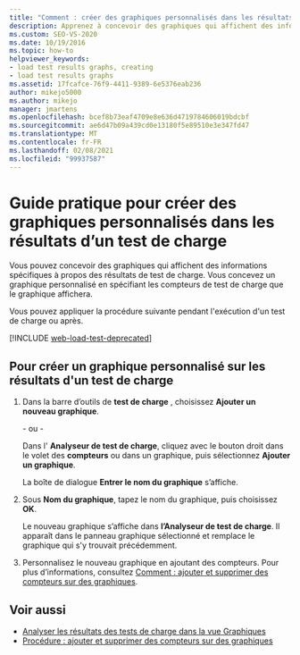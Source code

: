```yaml
---
title: "Comment : créer des graphiques personnalisés dans les résultats d'un test de charge"
description: Apprenez à concevoir des graphiques qui affichent des informations spécifiques sur les résultats des tests de charge pendant l’exécution d’un test de charge ou à la fin de son exécution.
ms.custom: SEO-VS-2020
ms.date: 10/19/2016
ms.topic: how-to
helpviewer_keywords:
- load test results graphs, creating
- load test results graphs
ms.assetid: 17fcafce-76f9-4411-9389-6e5376eab236
author: mikejo5000
ms.author: mikejo
manager: jmartens
ms.openlocfilehash: bcef8b73eaf4709e8e636d4719784606019bdcbf
ms.sourcegitcommit: ae6d47b09a439cd0e13180f5e89510e3e347fd47
ms.translationtype: MT
ms.contentlocale: fr-FR
ms.lasthandoff: 02/08/2021
ms.locfileid: "99937587"
---
```

# <a name="how-to-create-custom-graphs-in-load-test-results"></a>Guide pratique pour créer des graphiques personnalisés dans les résultats d’un test de charge

Vous pouvez concevoir des graphiques qui affichent des informations spécifiques à propos des résultats de test de charge. Vous concevez un graphique personnalisé en spécifiant les compteurs de test de charge que le graphique affichera.

Vous pouvez appliquer la procédure suivante pendant l'exécution d'un test de charge ou après.

[!INCLUDE [web-load-test-deprecated](includes/web-load-test-deprecated.md)]

## <a name="to-create-a-custom-load-test-results-graph"></a>Pour créer un graphique personnalisé sur les résultats d'un test de charge

1. Dans la barre d’outils de **test de charge** , choisissez **Ajouter un nouveau graphique**.

     \- ou -

     Dans l' **Analyseur de test de charge**, cliquez avec le bouton droit dans le volet des **compteurs** ou dans un graphique, puis sélectionnez **Ajouter un graphique**.

     La boîte de dialogue **Entrer le nom du graphique** s’affiche.

2. Sous **Nom du graphique**, tapez le nom du graphique, puis choisissez **OK**.

     Le nouveau graphique s’affiche dans **l’Analyseur de test de charge**. Il apparaît dans le panneau graphique sélectionné et remplace le graphique qui s'y trouvait précédemment.

3. Personnalisez le nouveau graphique en ajoutant des compteurs. Pour plus d’informations, consultez [Comment : ajouter et supprimer des compteurs sur des graphiques](../test/how-to-add-and-delete-counters-on-graphs-in-load-test-results.md).

## <a name="see-also"></a>Voir aussi

- [Analyser les résultats des tests de charge dans la vue Graphiques](../test/analyze-load-test-results-in-the-graphs-view.md)
- [Procédure : ajouter et supprimer des compteurs sur des graphiques](../test/how-to-add-and-delete-counters-on-graphs-in-load-test-results.md)
